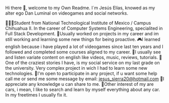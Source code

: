Hi there 👋, welcome to my Own Readme.
I´m Jesús Elías, knowed as my alter ego Dan Luminal on videogames and social networks.

👩🏻‍🎓Student from National Technological Institute of Mexico / Campus Chihuahua II. In the career of Computer Systems Engineering, specialited in Full Stack Development.
💼Usually worked on projects in my career and im still working and learning some new things for being proactive.
🎮I learned english because i have played a lot of videogames since last ten years and I followed and completed some courses aligned to my career.
📲I usually see and listen variate content on english like videos, music, reviews, tutorials.
🥶One of the craziest stories I have, is my social service on my last grade on the university. Very complex project in wich I had to learn some new technologies.
📩I'm open to participate in any project, if u want some help call me or send me some message by email: jesus_sierra20@hotmail.com
🙌I appreciate any knowledge u can share to me.
🚗Other interest of my are cars, i mean, I like to search and learn by myself everything about any car. In my freetimes I usually fix it.
